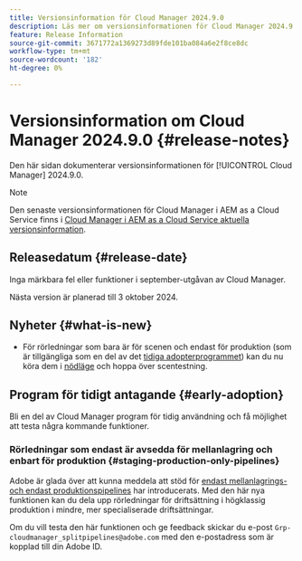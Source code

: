 ```yaml
---
title: Versionsinformation för Cloud Manager 2024.9.0
description: Läs mer om versionsinformationen för Cloud Manager 2024.9.0.
feature: Release Information
source-git-commit: 3671772a1369273d89fde101ba084a6e2f8ce8dc
workflow-type: tm+mt
source-wordcount: '182'
ht-degree: 0%

---
```


# Versionsinformation om Cloud Manager 2024.9.0 {#release-notes}

Den här sidan dokumenterar versionsinformationen för [!UICONTROL Cloud Manager] 2024.9.0.

>[!NOTE]
>
>Den senaste versionsinformationen för Cloud Manager i AEM as a Cloud Service finns i [Cloud Manager i AEM as a Cloud Service aktuella versionsinformation](https://experienceleague.adobe.com/en/docs/experience-manager-cloud-service/content/release-notes/cloud-manager/current).

## Releasedatum {#release-date}

Inga märkbara fel eller funktioner i september-utgåvan av Cloud Manager.

Nästa version är planerad till 3 oktober 2024.


## Nyheter {#what-is-new}

* För rörledningar som bara är för scenen och endast för produktion (som är tillgängliga som en del av det [tidiga adopterprogrammet](#staging-production-only-pipelines)) kan du nu köra dem i [nödläge](/help/using/stage-prod-only.md#emergency-mode) och hoppa över scentestning.

## Program för tidigt antagande {#early-adoption}

Bli en del av Cloud Manager program för tidig användning och få möjlighet att testa några kommande funktioner.


### Rörledningar som endast är avsedda för mellanlagring och enbart för produktion {#staging-production-only-pipelines}

Adobe är glada över att kunna meddela att stöd för [endast mellanlagrings- och endast produktionspipelines](/help/using/stage-prod-only.md) har introducerats. Med den här nya funktionen kan du dela upp rörledningar för driftsättning i högklassig produktion i mindre, mer specialiserade driftsättningar.

Om du vill testa den här funktionen och ge feedback skickar du e-post `Grp-cloudmanager_splitpipelines@adobe.com` med den e-postadress som är kopplad till din Adobe ID.

<!-- ## Bug fixes

* text

## Known Issues {#known-issues}

{{content-copy-known-issues}} LEAVE IN??? -->